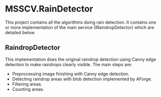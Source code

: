 ﻿# MSSCV.RainDetector



This project contains all the algorithms doing rain detection. It contains one or more implementation of the main service (IRaindropDetector) which are detailed below.


## RaindropDetector

This implementation does the original raindrop detection using Canny edge detection to make raindrops clearly visible.
The main steps are:

 * Preprocessing image finishing with Canny edge detection.
 * Detecting raindrop areas with blob detection implemented by AForge.
 * Filtering areas.
 * Counting areas.